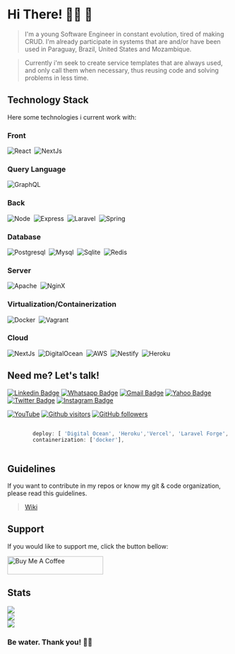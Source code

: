 # Hi There! 👋🏾 🚀

> I'm a young Software Engineer in constant evolution, tired of making CRUD. I'm already participate in systems that are and/or have been used in Paraguay, Brazil, United States and Mozambique.

> Currently i'm seek to create service templates that are always used, and only call them when necessary, thus reusing code and solving problems in less time.

## Technology Stack
Here some technologies i current work with:

### Front
![React](https://img.shields.io/badge/-React-61DAFB?style=for-the-badge&logo=react&logoColor=444)&nbsp;
![NextJs](https://img.shields.io/badge/-Next.js-000000?style=for-the-badge&logo=next.js&logoColor=white)&nbsp;

### Query Language
![GraphQL](https://img.shields.io/badge/-GraphQL-E434AA?style=for-the-badge&logo=graphql&logoColor=white)&nbsp;

### Back
![Node](https://img.shields.io/badge/-Node-339933?style=for-the-badge&logo=node.js&logoColor=white)&nbsp;
![Express](https://img.shields.io/badge/-Express-000000?style=for-the-badge&logo=express&logoColor=white)&nbsp;
![Laravel](https://img.shields.io/badge/-Laravel-fb503b?style=for-the-badge&logo=laravel&logoColor=fbefec)&nbsp;
![Spring](https://img.shields.io/badge/-Spring-6db340?style=for-the-badge&logo=spring&logoColor=f3faec)&nbsp;

### Database
![Postgresql](https://img.shields.io/badge/-PostgreSQL-346493?style=for-the-badge&logo=postgresql&logoColor=eaf0f2)&nbsp;
![Mysql](https://img.shields.io/badge/-MySQL-5483a1?style=for-the-badge&logo=mysql&logoColor=white)&nbsp;
![Sqlite](https://img.shields.io/badge/-Sqlite-blue?style=for-the-badge&logo=sqlite&logoColor=white)&nbsp;
![Redis](https://img.shields.io/badge/-Redis-d92c22?style=for-the-badge&logo=redis&logoColor=636364)&nbsp;

### Server
![Apache](https://img.shields.io/badge/-Apache-ac0a0d?style=for-the-badge&logo=apache&logoColor=060606)&nbsp;
![NginX](https://img.shields.io/badge/-Nginx-0c944c?style=for-the-badge&logo=nginx&logoColor=effbf8)&nbsp;

### Virtualization/Containerization
![Docker](https://img.shields.io/badge/-Docker-0c98e5?style=for-the-badge&logo=docker&logoColor=ecf7f9)&nbsp;
![Vagrant](https://img.shields.io/badge/-Vagrant-1463fb?style=for-the-badge&logo=vagrant&logoColor=fdfffc)&nbsp;

### Cloud
![NextJs](https://img.shields.io/badge/-Next.js-000000?style=for-the-badge&logo=next.js&logoColor=white)&nbsp;
![DigitalOcean](https://img.shields.io/badge/-Nginx-0c944c?style=for-the-badge&logo=nginx&logoColor=effbf8)&nbsp;
![AWS](https://img.shields.io/badge/-Nginx-0c944c?style=for-the-badge&logo=nginx&logoColor=effbf8)&nbsp;
![Nestify](https://img.shields.io/badge/-Nginx-0c944c?style=for-the-badge&logo=nginx&logoColor=effbf8)&nbsp;
![Heroku](https://img.shields.io/badge/-Nginx-0c944c?style=for-the-badge&logo=nginx&logoColor=effbf8)&nbsp;

## Need me? Let's talk!


[![Linkedin Badge](https://img.shields.io/badge/-LinkedIn-blue?style=flat-square&logo=Linkedin&logoColor=white&link=https://www.linkedin.com/in/txsoura/)](https://www.linkedin.com/in/txsoura/)
[![Whatsapp Badge](https://img.shields.io/badge/-WhatsApp-24d364?style=flat-square&logo=Whatsapp&logoColor=white&link=http://wa.me/5545984289149)](http://wa.me/5545984289149)
[![Gmail Badge](https://img.shields.io/badge/-Gmail-c14438?style=flat-square&logo=Gmail&logoColor=white&link=mailto:txsoura@gmail.com)](mailto:txsoura@gmail.com)
[![Yahoo Badge](https://img.shields.io/badge/-Yahoo-purple?style=flat-square&logo=minutemailer&logoColor=white&link=mailto:txsoura@yahoo.com)](mailto:txsoura@yahoo.com)
[![Twitter Badge](https://img.shields.io/badge/-Twitter-blue?style=flat-square&logo=twitter&logoColor=white&link=https://twitter.com/txsoura)](https://twitter.com/txsoura)
[![Instagram Badge](https://img.shields.io/badge/-Instagram-C13584?style=flat-square&logo=instagram&logoColor=white&link=https://www.instagram.com/txsoura)](https://www.instagram.com/txsoura)

<a href="https://www.youtube.com/channel/UCHb_sTQayBBtceQcVctFwyQ"><img src='https://img.shields.io/badge/-youtube-FF0000?style=for-the-badge&logo=Youtube&logoColor=white'  alt='YouTube'/></a>
[![Github visitors](https://visitor-badge.glitch.me/badge?page_id=txsoura.visitor-badge)](https://github.com/txsoura)
[![GitHub followers](https://img.shields.io/github/followers/txsoura.svg?style=social&label=Follow&maxAge=2592000)](https://github.com/txsoura?tab=followers)

```javascript
 
        deploy: [ 'Digital Ocean', 'Heroku','Vercel', 'Laravel Forge','Netlify'],
        containerization: ['docker'],
 
```



## Guidelines

If you want to contribute in my repos or know my git & code organization, please read this guidelines. 

> [Wiki](https://github.com/txsoura/txsoura/wiki)

## Support

If you would like to support me, click the button bellow:

<a href="https://www.buymeacoffee.com/txsoura" target="_blank"><img src="https://cdn.buymeacoffee.com/buttons/v2/default-yellow.png" alt="Buy Me A Coffee" style="height: 41px !important;width: 217px !important;" ></a>

## Stats

<p>
  <img src="https://github-readme-stats.vercel.app/api?username=txsoura&show_icons=true&theme=dark&locale=en&include_all_commits=true&count_private=true"/>
  <br/>
  <img src="https://github-readme-streak-stats.herokuapp.com/?user=txsoura&theme=dark"/>
  <br/>
  <img src="https://github-readme-stats.vercel.app/api/top-langs/?username=txsoura&layout=compact&theme=dark&langs_count=8">
</p>

### Be water. Thank you! 🌴🍹
